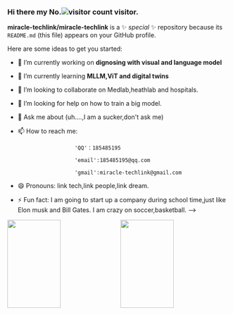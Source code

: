 ### Hi there my No.![visitor count](https://profile-counter.glitch.me/miracle-techlink/count.svg) visitor.


**miracle-techlink/miracle-techlink** is a ✨ _special_ ✨ repository because its `README.md` (this file) appears on your GitHub profile.

Here are some ideas to get you started:

- 🔭 I’m currently working on **dignosing with visual and language model**
- 🌱 I’m currently learning **MLLM,ViT and digital twins**
- 👯 I’m looking to collaborate on Medlab,heathlab and hospitals.
- 🤔 I’m looking for help on how to train a big model.
- 💬 Ask me about (uh....,I am a sucker,don't ask me)
- 📫 How to reach me: 
  
                        'QQ'：185485195
  
                        'email':185485195@qq.com
  
                        'gmail':miracle-techlink@gmail.com
  
- 😄 Pronouns: link tech,link people,link dream.
- ⚡ Fun fact: I am going to start up a company during school time,just like Elon musk and Bill Gates.
                I am crazy on soccer,basketball.
-->

<div style="display: flex; justify-content: space-between;">
    <img src="https://github-readme-stats.vercel.app/api?username=miracle-techlink&show_icons=true&theme=tokyonight&count_private=true" style="width: 49%; height: 200px;"/>
    <img src="https://github-readme-stats.vercel.app/api/top-langs/?username=miracle-techlink&theme=tokyonight&layout=compact" style="width: 49%; height: 200px;"/>
</div>


